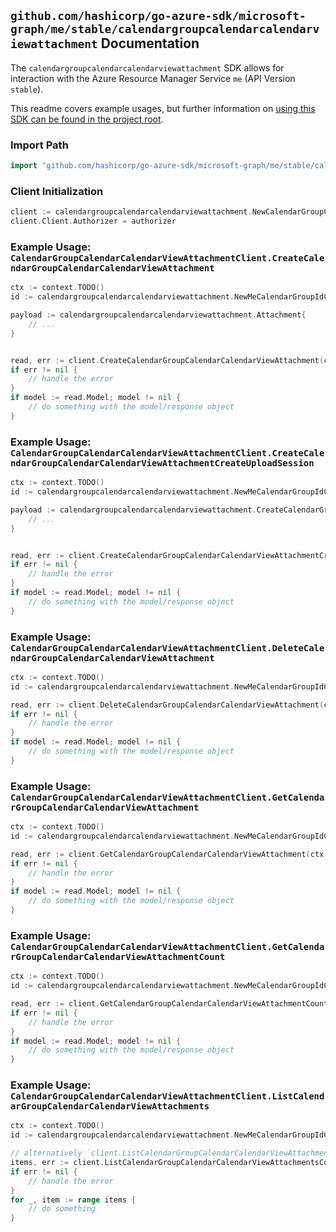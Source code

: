
## `github.com/hashicorp/go-azure-sdk/microsoft-graph/me/stable/calendargroupcalendarcalendarviewattachment` Documentation

The `calendargroupcalendarcalendarviewattachment` SDK allows for interaction with the Azure Resource Manager Service `me` (API Version `stable`).

This readme covers example usages, but further information on [using this SDK can be found in the project root](https://github.com/hashicorp/go-azure-sdk/tree/main/docs).

### Import Path

```go
import "github.com/hashicorp/go-azure-sdk/microsoft-graph/me/stable/calendargroupcalendarcalendarviewattachment"
```


### Client Initialization

```go
client := calendargroupcalendarcalendarviewattachment.NewCalendarGroupCalendarCalendarViewAttachmentClientWithBaseURI("https://management.azure.com")
client.Client.Authorizer = authorizer
```


### Example Usage: `CalendarGroupCalendarCalendarViewAttachmentClient.CreateCalendarGroupCalendarCalendarViewAttachment`

```go
ctx := context.TODO()
id := calendargroupcalendarcalendarviewattachment.NewMeCalendarGroupIdCalendarIdCalendarViewID("calendarGroupIdValue", "calendarIdValue", "eventIdValue")

payload := calendargroupcalendarcalendarviewattachment.Attachment{
	// ...
}


read, err := client.CreateCalendarGroupCalendarCalendarViewAttachment(ctx, id, payload)
if err != nil {
	// handle the error
}
if model := read.Model; model != nil {
	// do something with the model/response object
}
```


### Example Usage: `CalendarGroupCalendarCalendarViewAttachmentClient.CreateCalendarGroupCalendarCalendarViewAttachmentCreateUploadSession`

```go
ctx := context.TODO()
id := calendargroupcalendarcalendarviewattachment.NewMeCalendarGroupIdCalendarIdCalendarViewID("calendarGroupIdValue", "calendarIdValue", "eventIdValue")

payload := calendargroupcalendarcalendarviewattachment.CreateCalendarGroupCalendarCalendarViewAttachmentCreateUploadSessionRequest{
	// ...
}


read, err := client.CreateCalendarGroupCalendarCalendarViewAttachmentCreateUploadSession(ctx, id, payload)
if err != nil {
	// handle the error
}
if model := read.Model; model != nil {
	// do something with the model/response object
}
```


### Example Usage: `CalendarGroupCalendarCalendarViewAttachmentClient.DeleteCalendarGroupCalendarCalendarViewAttachment`

```go
ctx := context.TODO()
id := calendargroupcalendarcalendarviewattachment.NewMeCalendarGroupIdCalendarIdCalendarViewIdAttachmentID("calendarGroupIdValue", "calendarIdValue", "eventIdValue", "attachmentIdValue")

read, err := client.DeleteCalendarGroupCalendarCalendarViewAttachment(ctx, id)
if err != nil {
	// handle the error
}
if model := read.Model; model != nil {
	// do something with the model/response object
}
```


### Example Usage: `CalendarGroupCalendarCalendarViewAttachmentClient.GetCalendarGroupCalendarCalendarViewAttachment`

```go
ctx := context.TODO()
id := calendargroupcalendarcalendarviewattachment.NewMeCalendarGroupIdCalendarIdCalendarViewIdAttachmentID("calendarGroupIdValue", "calendarIdValue", "eventIdValue", "attachmentIdValue")

read, err := client.GetCalendarGroupCalendarCalendarViewAttachment(ctx, id)
if err != nil {
	// handle the error
}
if model := read.Model; model != nil {
	// do something with the model/response object
}
```


### Example Usage: `CalendarGroupCalendarCalendarViewAttachmentClient.GetCalendarGroupCalendarCalendarViewAttachmentCount`

```go
ctx := context.TODO()
id := calendargroupcalendarcalendarviewattachment.NewMeCalendarGroupIdCalendarIdCalendarViewID("calendarGroupIdValue", "calendarIdValue", "eventIdValue")

read, err := client.GetCalendarGroupCalendarCalendarViewAttachmentCount(ctx, id)
if err != nil {
	// handle the error
}
if model := read.Model; model != nil {
	// do something with the model/response object
}
```


### Example Usage: `CalendarGroupCalendarCalendarViewAttachmentClient.ListCalendarGroupCalendarCalendarViewAttachments`

```go
ctx := context.TODO()
id := calendargroupcalendarcalendarviewattachment.NewMeCalendarGroupIdCalendarIdCalendarViewID("calendarGroupIdValue", "calendarIdValue", "eventIdValue")

// alternatively `client.ListCalendarGroupCalendarCalendarViewAttachments(ctx, id)` can be used to do batched pagination
items, err := client.ListCalendarGroupCalendarCalendarViewAttachmentsComplete(ctx, id)
if err != nil {
	// handle the error
}
for _, item := range items {
	// do something
}
```
